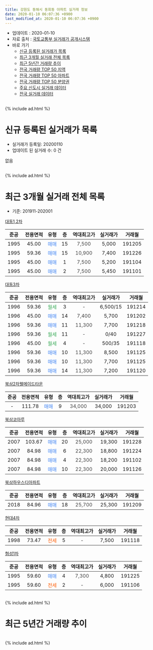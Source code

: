 ```yaml
---
title: 강원도 동해시 동회동 아파트 실거래 정보
date: 2020-01-10 06:07:36 +0900
last_modified_at: 2020-01-10 06:07:36 +0900
---
```


* 업데이트 : 2020-01-10
* 자료 출처 : [국토교통부 실거래가 공개시스템](http://rt.molit.go.kr)
* 바로 가기
    * [신규 등록된 실거래가 목록](#신규-등록된-실거래가-목록)
    * [최근 3개월 실거래 전체 목록](#최근-3개월-실거래-전체-목록)
    * [최근 5년간 거래량 추이](#최근-5년간-거래량-추이)
    * [전국 거래량 TOP 50 지역](https://inasie.github.io/apt-trade-info/최근-3개월-전국에서-가장-거래가-많이-발생한-지역)
    * [전국 거래량 TOP 50 아파트](https://inasie.github.io/apt-trade-info/최근-3개월-전국에서-가장-거래가-많이-발생한-아파트)
    * [전국 거래량 TOP 50 분양권](https://inasie.github.io/apt-trade-info/최근-3개월-전국에서-가장-거래가-많이-발생한-분양권)
    * [주요 신도시 실거래 데이터](https://inasie.github.io/apt-trade-info/주요-신도시)
    * [전국 실거래 데이터](https://inasie.github.io/apt-trade-info/전국)
<br>
{% include ad.html %}
<br>

# 신규 등록된 실거래가 목록
* 실거래가 등록일: 20200110
* 업데이트 된 실거래 수: 0 건

없음

<br>
{% include ad.html %}
<br>

# 최근 3개월 실거래 전체 목록
* 기준: 201911-202001


[대동1,2차](https://search.naver.com/search.naver?query=%EA%B0%95%EC%9B%90%EB%8F%84+%EB%8F%99%ED%95%B4%EC%8B%9C+%EB%8F%99%ED%9A%8C%EB%8F%99+%EB%8C%80%EB%8F%991%2C2%EC%B0%A8)

|준공|전용면적|유형|층|역대최고가|실거래가|거래월|
|:---:|:---:|:---:|:---:|:---:|:---:|:---:|
|1995|45.00|<span style="color:#4285f3">매매</span>|15|<span style="color:#444444">7,500</span>|5,000|191205|
|1995|59.36|<span style="color:#4285f3">매매</span>|15|<span style="color:#444444">10,900</span>|7,400|191226|
|1995|45.00|<span style="color:#4285f3">매매</span>|1|<span style="color:#444444">7,500</span>|5,200|191104|
|1995|45.00|<span style="color:#4285f3">매매</span>|2|<span style="color:#444444">7,500</span>|5,450|191101|

[대동3차](https://search.naver.com/search.naver?query=%EA%B0%95%EC%9B%90%EB%8F%84+%EB%8F%99%ED%95%B4%EC%8B%9C+%EB%8F%99%ED%9A%8C%EB%8F%99+%EB%8C%80%EB%8F%993%EC%B0%A8)

|준공|전용면적|유형|층|역대최고가|실거래가|거래월|
|:---:|:---:|:---:|:---:|:---:|:---:|:---:|
|1996|59.36|<span style="color:#34a853">월세</span>|3|<span style="color:#444444">-</span>|6,500/15|191214|
|1996|45.00|<span style="color:#4285f3">매매</span>|14|<span style="color:#444444">7,400</span>|5,700|191202|
|1996|59.36|<span style="color:#4285f3">매매</span>|11|<span style="color:#444444">11,300</span>|7,700|191218|
|1996|59.36|<span style="color:#34a853">월세</span>|11|<span style="color:#444444">-</span>|0/40|191227|
|1996|45.00|<span style="color:#34a853">월세</span>|4|<span style="color:#444444">-</span>|500/35|191118|
|1996|59.36|<span style="color:#4285f3">매매</span>|10|<span style="color:#444444">11,300</span>|8,500|191125|
|1996|59.36|<span style="color:#4285f3">매매</span>|10|<span style="color:#444444">11,300</span>|7,700|191125|
|1996|59.36|<span style="color:#4285f3">매매</span>|14|<span style="color:#444444">11,300</span>|7,200|191120|

[북삼2차웰메이드타운](https://search.naver.com/search.naver?query=%EA%B0%95%EC%9B%90%EB%8F%84+%EB%8F%99%ED%95%B4%EC%8B%9C+%EB%8F%99%ED%9A%8C%EB%8F%99+%EB%B6%81%EC%82%BC2%EC%B0%A8%EC%9B%B0%EB%A9%94%EC%9D%B4%EB%93%9C%ED%83%80%EC%9A%B4)

|준공|전용면적|유형|층|역대최고가|실거래가|거래월|
|:---:|:---:|:---:|:---:|:---:|:---:|:---:|
|-|111.78|<span style="color:#4285f3">매매</span>|9|<span style="color:#444444">34,000</span>|34,000|191203|

[북삼코아루](https://search.naver.com/search.naver?query=%EA%B0%95%EC%9B%90%EB%8F%84+%EB%8F%99%ED%95%B4%EC%8B%9C+%EB%8F%99%ED%9A%8C%EB%8F%99+%EB%B6%81%EC%82%BC%EC%BD%94%EC%95%84%EB%A3%A8)

|준공|전용면적|유형|층|역대최고가|실거래가|거래월|
|:---:|:---:|:---:|:---:|:---:|:---:|:---:|
|2007|103.67|<span style="color:#4285f3">매매</span>|20|<span style="color:#444444">25,000</span>|19,300|191228|
|2007|84.98|<span style="color:#4285f3">매매</span>|6|<span style="color:#444444">22,300</span>|18,800|191224|
|2007|84.98|<span style="color:#4285f3">매매</span>|4|<span style="color:#444444">22,300</span>|18,200|191102|
|2007|84.98|<span style="color:#4285f3">매매</span>|10|<span style="color:#444444">22,300</span>|20,000|191126|

[북삼하우스디아파트](https://search.naver.com/search.naver?query=%EA%B0%95%EC%9B%90%EB%8F%84+%EB%8F%99%ED%95%B4%EC%8B%9C+%EB%8F%99%ED%9A%8C%EB%8F%99+%EB%B6%81%EC%82%BC%ED%95%98%EC%9A%B0%EC%8A%A4%EB%94%94%EC%95%84%ED%8C%8C%ED%8A%B8)

|준공|전용면적|유형|층|역대최고가|실거래가|거래월|
|:---:|:---:|:---:|:---:|:---:|:---:|:---:|
|2018|84.96|<span style="color:#4285f3">매매</span>|18|<span style="color:#444444">25,700</span>|25,300|191209|

[현대4차](https://search.naver.com/search.naver?query=%EA%B0%95%EC%9B%90%EB%8F%84+%EB%8F%99%ED%95%B4%EC%8B%9C+%EB%8F%99%ED%9A%8C%EB%8F%99+%ED%98%84%EB%8C%804%EC%B0%A8)

|준공|전용면적|유형|층|역대최고가|실거래가|거래월|
|:---:|:---:|:---:|:---:|:---:|:---:|:---:|
|1998|73.47|<span style="color:#ff5a00">전세</span>|5|<span style="color:#444444">-</span>|7,500|191118|

[협성1차](https://search.naver.com/search.naver?query=%EA%B0%95%EC%9B%90%EB%8F%84+%EB%8F%99%ED%95%B4%EC%8B%9C+%EB%8F%99%ED%9A%8C%EB%8F%99+%ED%98%91%EC%84%B11%EC%B0%A8)

|준공|전용면적|유형|층|역대최고가|실거래가|거래월|
|:---:|:---:|:---:|:---:|:---:|:---:|:---:|
|1995|59.60|<span style="color:#4285f3">매매</span>|4|<span style="color:#444444">7,300</span>|4,800|191225|
|1995|59.60|<span style="color:#ff5a00">전세</span>|2|<span style="color:#444444">-</span>|6,000|191106|


<br>
{% include ad.html %}
<br>

# 최근 5년간 거래량 추이


<div style="width:100%;">
    <canvas id="deal_progress" height="200"></canvas>
</div>

<script>
new Chart(document.getElementById("deal_progress"), {
    type: 'line',
    data: {
        labels: ['201501','201502','201503','201504','201505','201506','201507','201508','201509','201510','201511','201512','201601','201602','201603','201604','201605','201606','201607','201608','201609','201610','201611','201612','201701','201702','201703','201704','201705','201706','201707','201708','201709','201710','201711','201712','201801','201802','201803','201804','201805','201806','201807','201808','201809','201810','201811','201812','201901','201902','201903','201904','201905','201906','201907','201908','201909','201910','201911','201912','202001'],
        datasets: [{
            label: '매매',
            pointRadius: 1,
            data: [16, 15, 20, 16, 15, 10, 9, 8, 10, 10, 10, 6, 9, 8, 18, 12, 11, 10, 7, 16, 14, 15, 11, 16, 6, 16, 10, 11, 11, 15, 8, 5, 13, 10, 13, 9, 15, 15, 24, 14, 20, 7, 14, 6, 8, 13, 10, 11, 11, 11, 20, 18, 18, 10, 10, 6, 5, 10, 7, 9, 0],
            borderColor: "rgba(255, 201, 14, 1)",
            backgroundColor: "rgba(255, 201, 14, 0.5)",
            fill: false,
            lineTension: 0
        },{
            label: '전월세',
            pointRadius: 1,
            data: [5, 8, 8, 3, 7, 5, 2, 5, 3, 3, 4, 1, 2, 4, 4, 5, 3, 5, 2, 5, 2, 8, 3, 5, 9, 8, 5, 6, 0, 4, 2, 1, 2, 4, 4, 4, 6, 4, 6, 8, 7, 6, 5, 1, 2, 3, 8, 5, 5, 2, 12, 18, 20, 7, 1, 3, 3, 5, 3, 2, 0],
            borderColor: "rgba(0, 141, 185, 1)",
            backgroundColor: "rgba(0, 141, 185, 0.5)",
            fill: false,
            lineTension: 0
        }
        ]
    },
    options: {
        responsive: true,
        title: {
            display: false
        },
        tooltips: {
            mode: 'index',
            intersect: false
        },
        hover: {
            mode: 'nearest',
            intersect: true
        },
        scales: {
            xAxes: [{
                display: true,
                scaleLabel: {
                    display: true,
                    labelString: '년/월'
                }
            }],
            yAxes: [{
                display: true,
                ticks: {
                    suggestedMin: 0,
                },
                scaleLabel: {
                    display: true,
                    labelString: '실거래 수'
                }
            }]
        }
    }
});

</script>


<br>
{% include ad.html %}
<br>

